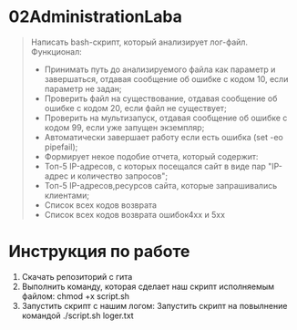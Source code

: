 # 02AdministrationLaba
> Написать bash-скрипт, который анализирует лог-файл. Функционал:
> * Принимать путь до анализируемого файла как параметр и завершаться, отдавая сообщение об ошибке с кодом 10, если параметр не задан;
> * Проверить файл на существование, отдавая сообщение об ошибке с кодом 20, если файл не существует;
> * Проверить на мультизапуск, отдавая сообщение об ошибке с кодом 99, если уже запущен экземпляр;
> * Автоматически завершает работу если есть ошибка (set -eo pipefail);
> * Формирует некое подобие отчета, который содержит:
>  * Топ-5  IP-адресов, с которых посещался сайт в виде пар "IP-адрес и количество запросов";
>  * Топ-5  IP-адресов,ресурсов сайта, которые запрашивались клиентами;
>  * Список всех кодов возврата 
>  * Список всех кодов возврата ошибок4xx и 5xx
# Инструкция по работе
1. Скачать репозиторий с гита
2. Выполнить команду, которая сделает наш скрипт исполняемым файлом: chmod +x script.sh
3. Запустить скрипт с нашим логом: Запустить скрипт на повылнение командой ./script.sh loger.txt
